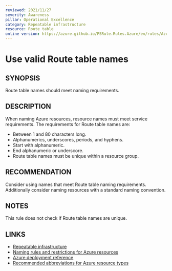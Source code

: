 ```yaml
---
reviewed: 2021/11/27
severity: Awareness
pillar: Operational Excellence
category: Repeatable infrastructure
resource: Route table
online version: https://azure.github.io/PSRule.Rules.Azure/en/rules/Azure.Route.Name/
---
```


# Use valid Route table names

## SYNOPSIS

Route table names should meet naming requirements.

## DESCRIPTION

When naming Azure resources, resource names must meet service requirements.
The requirements for Route table names are:

- Between 1 and 80 characters long.
- Alphanumerics, underscores, periods, and hyphens.
- Start with alphanumeric.
- End alphanumeric or underscore.
- Route table names must be unique within a resource group.

## RECOMMENDATION

Consider using names that meet Route table naming requirements.
Additionally consider naming resources with a standard naming convention.

## NOTES

This rule does not check if Route table names are unique.

## LINKS

- [Repeatable infrastructure](https://learn.microsoft.com/azure/architecture/framework/devops/automation-infrastructure)
- [Naming rules and restrictions for Azure resources](https://learn.microsoft.com/azure/azure-resource-manager/management/resource-name-rules)
- [Azure deployment reference](https://learn.microsoft.com/azure/templates/microsoft.network/routetables)
- [Recommended abbreviations for Azure resource types](https://learn.microsoft.com/azure/cloud-adoption-framework/ready/azure-best-practices/resource-abbreviations)
